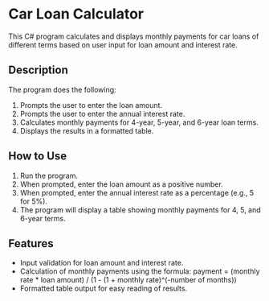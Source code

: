 # Car Loan Calculator

This C# program calculates and displays monthly payments for car loans of different terms based on user input for loan amount and interest rate.

## Description

The program does the following:
1. Prompts the user to enter the loan amount.
2. Prompts the user to enter the annual interest rate.
3. Calculates monthly payments for 4-year, 5-year, and 6-year loan terms.
4. Displays the results in a formatted table.

## How to Use

1. Run the program.
2. When prompted, enter the loan amount as a positive number.
3. When prompted, enter the annual interest rate as a percentage (e.g., 5 for 5%).
4. The program will display a table showing monthly payments for 4, 5, and 6-year terms.

## Features

- Input validation for loan amount and interest rate.
- Calculation of monthly payments using the formula:
  payment = (monthly rate * loan amount) / (1 - (1 + monthly rate)^(-number of months))
- Formatted table output for easy reading of results.
